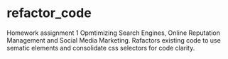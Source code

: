 # refactor_code
Homework assignment 1
Opmtimizing Search Engines, Online Reputation Management and Social Media Marketing.
Rafactors existing code to use sematic elements and consolidate css selectors for code clarity.
